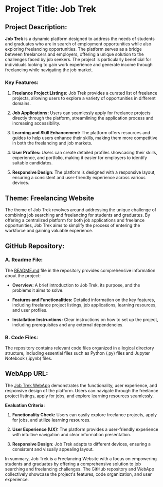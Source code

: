# Project Title: Job Trek

## Project Description:

**Job Trek** is a dynamic platform designed to address the needs of students and graduates who are in search of employment opportunities while also exploring freelancing opportunities. The platform serves as a bridge between freelancers and employers, offering a unique solution to the challenges faced by job seekers. The project is particularly beneficial for individuals looking to gain work experience and generate income through freelancing while navigating the job market.

### Key Features:

1. **Freelance Project Listings:** Job Trek provides a curated list of freelance projects, allowing users to explore a variety of opportunities in different domains.

2. **Job Applications:** Users can seamlessly apply for freelance projects directly through the platform, streamlining the application process and increasing accessibility.

3. **Learning and Skill Enhancement:** The platform offers resources and guides to help users enhance their skills, making them more competitive in both the freelancing and job markets.

4. **User Profiles:** Users can create detailed profiles showcasing their skills, experience, and portfolio, making it easier for employers to identify suitable candidates.

5. **Responsive Design:** The platform is designed with a responsive layout, ensuring a consistent and user-friendly experience across various devices.

## Theme: Freelancing Website

The theme of Job Trek revolves around addressing the unique challenge of combining job searching and freelancing for students and graduates. By offering a centralized platform for both job applications and freelance opportunities, Job Trek aims to simplify the process of entering the workforce and gaining valuable experience.

## GitHub Repository:

### A. Readme File:

The [README.md](https://github.com/sk-py/Aura-Hackathon-GFG/blob/main/README.md) file in the repository provides comprehensive information about the project:

- **Overview:** A brief introduction to Job Trek, its purpose, and the problems it aims to solve.
  
- **Features and Functionalities:** Detailed information on the key features, including freelance project listings, job applications, learning resources, and user profiles.

- **Installation Instructions:** Clear instructions on how to set up the project, including prerequisites and any external dependencies.

### B. Code Files:

The repository contains relevant code files organized in a logical directory structure, including essential files such as Python (.py) files and Jupyter Notebook (.ipynb) files.

## WebApp URL:

The [Job Trek WebApp](#) demonstrates the functionality, user experience, and responsive design of the platform. Users can navigate through the freelance project listings, apply for jobs, and explore learning resources seamlessly.

**Evaluation Criteria:**

1. **Functionality Check:** Users can easily explore freelance projects, apply for jobs, and utilize learning resources.

2. **User Experience (UX):** The platform provides a user-friendly experience with intuitive navigation and clear information presentation.

3. **Responsive Design:** Job Trek adapts to different devices, ensuring a consistent and visually appealing layout.

In summary, Job Trek is a Freelancing Website with a focus on empowering students and graduates by offering a comprehensive solution to job searching and freelancing challenges. The GitHub repository and WebApp collectively showcase the project's features, code organization, and user experience.
